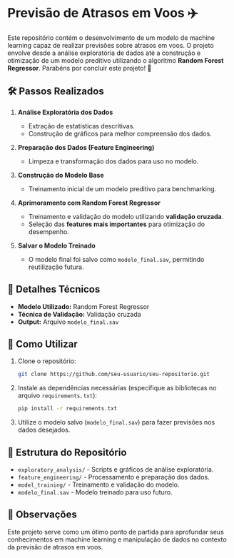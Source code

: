 # Previsão de Atrasos em Voos ✈️

Este repositório contém o desenvolvimento de um modelo de machine learning capaz de realizar previsões sobre atrasos em voos. O projeto envolve desde a análise exploratória de dados até a construção e otimização de um modelo preditivo utilizando o algoritmo **Random Forest Regressor**. Parabéns por concluir este projeto! 🎉

## 🛠️ Passos Realizados

1. **Análise Exploratória dos Dados**  
   - Extração de estatísticas descritivas.  
   - Construção de gráficos para melhor compreensão dos dados.

2. **Preparação dos Dados (Feature Engineering)**  
   - Limpeza e transformação dos dados para uso no modelo.

3. **Construção do Modelo Base**  
   - Treinamento inicial de um modelo preditivo para benchmarking.  

4. **Aprimoramento com Random Forest Regressor**  
   - Treinamento e validação do modelo utilizando **validação cruzada**.  
   - Seleção das **features mais importantes** para otimização do desempenho.

5. **Salvar o Modelo Treinado**  
   - O modelo final foi salvo como `modelo_final.sav`, permitindo reutilização futura.

## 🧪 Detalhes Técnicos

- **Modelo Utilizado:** Random Forest Regressor  
- **Técnica de Validação:** Validação cruzada  
- **Output:** Arquivo `modelo_final.sav`  

## 🚀 Como Utilizar

1. Clone o repositório:
   ```bash
   git clone https://github.com/seu-usuario/seu-repositorio.git
2. Instale as dependências necessárias (especifique as bibliotecas no arquivo `requirements.txt`):
   ```bash
   pip install -r requirements.txt
3. Utilize o modelo salvo (`modelo_final.sav`) para fazer previsões nos dados desejados.

## 📂 Estrutura do Repositório

- `exploratory_analysis/` - Scripts e gráficos de análise exploratória.  
- `feature_engineering/` - Processamento e preparação dos dados.  
- `model_training/` - Treinamento e validação do modelo.  
- `modelo_final.sav` - Modelo treinado para uso futuro.

## 📌 Observações

Este projeto serve como um ótimo ponto de partida para aprofundar seus conhecimentos em machine learning e manipulação de dados no contexto da previsão de atrasos em voos.
